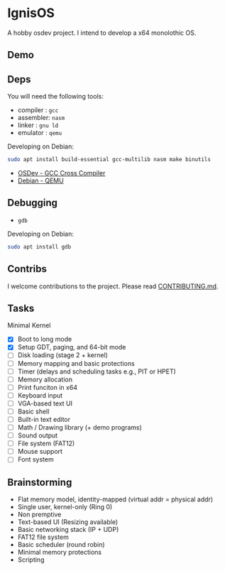 # IgnisOS

A hobby osdev project. I intend to develop a x64 monolothic OS.

## Demo

## Deps

You will need the following tools:

- compiler : `gcc`
- assembler: `nasm`
- linker   : `gnu ld`
- emulator : `qemu`

Developing on Debian:

```sh
sudo apt install build-essential gcc-multilib nasm make binutils
```

- [OSDev - GCC Cross Compiler](https://wiki.osdev.org/GCC_Cross-Compiler)
- [Debian - QEMU](https://wiki.debian.org/QEMU)

## Debugging

- `gdb`

Developing on Debian:

```sh
sudo apt install gdb
```

## Contribs

I welcome contributions to the project. Please read [CONTRIBUTING.md](./CONTRIBUTING.md).

## Tasks

Minimal Kernel

- [x] Boot to long mode
- [x] Setup GDT, paging, and 64-bit mode
- [ ] Disk loading (stage 2 + kernel)
- [ ] Memory mapping and basic protections
- [ ] Timer (delays and scheduling tasks e.g., PIT or HPET)
- [ ] Memory allocation
- [ ] Print funciton in x64
- [ ] Keyboard input
- [ ] VGA-based text UI
- [ ] Basic shell
- [ ] Built-in text editor
- [ ] Math / Drawing library (+ demo programs)
- [ ] Sound output
- [ ] File system (FAT12)
- [ ] Mouse support
- [ ] Font system

## Brainstorming

- Flat memory model, identity-mapped (virtual addr = physical addr)
- Single user, kernel-only (Ring 0)
- Non premptive
- Text-based UI (Resizing available)
- Basic networking stack (IP + UDP)
- FAT12 file system
- Basic scheduler (round robin)
- Minimal memory protections
- Scripting

